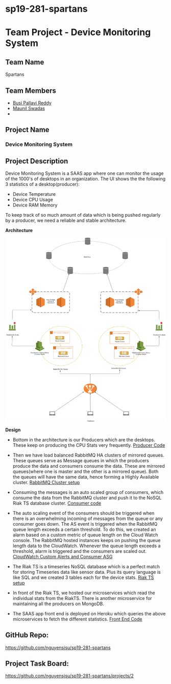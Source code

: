 # sp19-281-spartans

# Team Project - Device Monitoring System

## 

## Team Name

Spartans

## 

## Team Members

- [Busi Pallavi Reddy](https://github.com/busipallavi-reddy)
- [Maunil Swadas](https://github.com/maunilswadas)
- 

## 

## Project Name

### Device Monitoring System

## 

## Project Description

Device Monitoring System is a SAAS app where one can monitor the usage of the 1000's of desktops in an organization. The UI shows the the following 3 statistics of a desktop(producer):

* Device Temperature
* Device CPU Usage
* Device RAM Memory

To keep track of so much amount of data which is being pushed regularly by a producer, we need a reliable and stable architecture.

**Architecture**

![](https://github.com/nguyensjsu/sp19-281-spartans/blob/develop/docs/version1-architecture.png)

**Design**

* Bottom in the architecture is our Producers which are the desktops. These keep on producing the CPU Stats very frequently. [Producer Code](https://github.com/nguyensjsu/sp19-281-spartans/blob/develop/src/producer.go)

* Then we have load balanced RabbitMQ HA clusters of mirrored queues. These queues serve as Message queues in which the producers produce the data and consumers consume the data. These are mirrored queues(where one is master and the other is a mirrored queue). Both the queues will have the same data, hence forming a Highly Available cluster. [RabbitMQ Cluster setup](https://github.com/nguyensjsu/sp19-281-spartans/blob/develop/docs/RabbitMQ-HA-Cluster.md)

* Consuming the messages is an auto scaled group of consumers, which consume the data from the RabbitMQ cluster and push it to the NoSQL Riak TS database cluster. [Consumer code](https://github.com/nguyensjsu/sp19-281-spartans/blob/develop/src/Consumer.py)

* The auto scaling event of the consumers should be triggered when there is an overwhelming incoming of messages from the queue or any consumer goes down. The AS event is triggered when the RabbitMQ queue length exceeds a certain threshold. To do this, we created an alarm based on a custom metric of queue length on the Cloud Watch console. The RabbitMQ hosted instances keeps on pushing the queue length data to the CloudWatch. Whenever the queue length exceeds a threshold, alarm is triggered and the consumers are scaled out. [CloudWatch Custom Alerts and Consumer ASG](https://github.com/nguyensjsu/sp19-281-spartans/blob/develop/docs/CloudWatch_custom_alerts_and_Consumer_ASG.md)

* The Riak TS is a timeseries NoSQL database which is a perfect match for storing Timeseries data like sensor data. Plus its query language is like SQL and we created 3 tables each for the device stats. [Riak TS setup](https://github.com/nguyensjsu/sp19-281-spartans/blob/develop/docs/RiakTS.md)

* In front of the Riak TS, we hosted our microservices which read the individual stats from the RiakTS. There is another microservice for maintaining all the producers on MongoDB.

* The SAAS app front end is deployed on Heroku which queries the above microservices to fetch the different statistics. [Front End Code](https://github.com/nguyensjsu/sp19-281-spartans/tree/develop/src/frontend)

  

## GitHub Repo:

<https://github.com/nguyensjsu/sp19-281-spartans>

## 

## Project Task Board:

<https://github.com/nguyensjsu/sp19-281-spartans/projects/2>

## 
